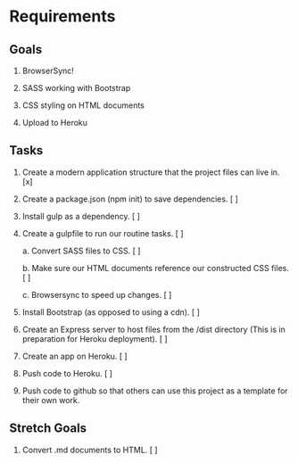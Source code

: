 # Requirements

## Goals

1. BrowserSync!

2. SASS working with Bootstrap

3. CSS styling on HTML documents

4. Upload to Heroku

## Tasks

1. Create a modern application structure that the project files can live in. [x]

2. Create a package.json (npm init) to save dependencies. [ ]

3. Install gulp as a dependency. [ ]

4. Create a gulpfile to run our routine tasks. [ ]
	
	a. Convert SASS files to CSS. [ ]

	b. Make sure our HTML documents reference our constructed CSS files. [ ]

	c. Browsersync to speed up changes. [ ]

5. Install Bootstrap (as opposed to using a cdn). [ ]

6. Create an Express server to host files from the /dist directory (This is in preparation for Heroku deployment). [ ]

7. Create an app on Heroku. [ ]

8. Push code to Heroku. [ ]

9. Push code to github so that others can use this project as a template for their own work.

## Stretch Goals

1. Convert .md documents to HTML. [ ]
